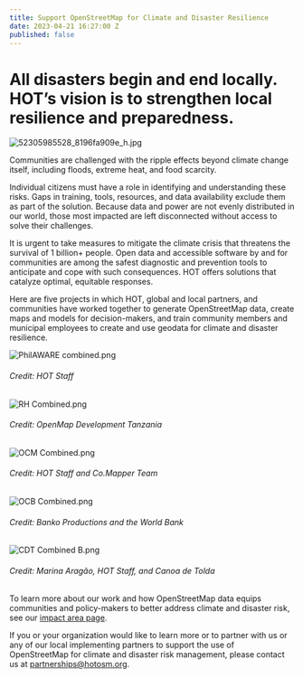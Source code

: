 ```yaml
---
title: Support OpenStreetMap for Climate and Disaster Resilience
date: 2023-04-21 16:27:00 Z
published: false
---
```


# All disasters begin and end locally. HOT’s vision is to strengthen local resilience and preparedness. 

![52305985528_8196fa909e_h.jpg](/uploads/52305985528_8196fa909e_h.jpg)

Communities are challenged with the ripple effects beyond climate change itself, including floods, extreme heat, and food scarcity. 

Individual citizens must have a role in identifying and understanding these risks. Gaps in training, tools, resources, and data availability exclude them as part of the solution. Because data and power are not evenly distributed in our world, those most impacted are left disconnected without access to solve their challenges.

It is urgent to take measures to mitigate the climate crisis that threatens the survival of 1 billion+ people. Open data and accessible software by and for communities are among the safest diagnostic and prevention tools to anticipate and cope with such consequences. HOT offers solutions that catalyze optimal, equitable responses.

Here are five projects in which HOT, global and local partners, and communities have worked together to generate OpenStreetMap data, create maps and models for decision-makers, and train community members and municipal employees to create and use geodata for climate and disaster resilience.

![PhilAWARE combined.png](/uploads/PhilAWARE%20combined.png)<figcaption align = "left"><h6>Credit: HOT Staff</h6></figcaption>

![RH Combined.png](/uploads/RH%20Combined.png)<figcaption align = "left"><h6>Credit: OpenMap Development Tanzania</h6></figcaption>

![OCM Combined.png](/uploads/OCM%20Combined.png)<figcaption align = "left"><h6>Credit: HOT Staff and Co.Mapper Team</h6></figcaption>

![OCB Combined.png](/uploads/OCB%20Combined.png)<figcaption align = "left"><h6>Credit: Banko Productions and the World Bank</h6></figcaption>

![CDT Combined B.png](/uploads/CDT%20Combined%20B.png)<figcaption align = "left"><h6>Credit: Marina Aragão, HOT Staff, and Canoa de Tolda</h6></figcaption>

To learn more about our work and how OpenStreetMap data equips communities and policy-makers to better address climate and disaster risk, see our [impact area page](https://www.hotosm.org/impact-areas/disaster-risk-reduction/).

If you or your organization would like to learn more or to partner with us or any of our local implementing partners to support the use of OpenStreetMap for climate and disaster risk management, please contact us at [partnerships@hotosm.org](mailto:partnerships@hotosm.org).